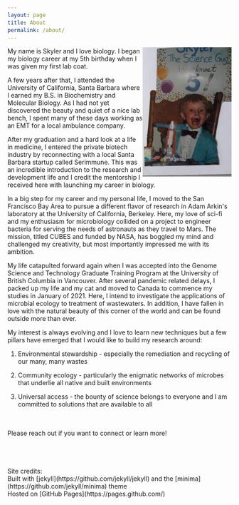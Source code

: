 ```yaml
---
layout: page
title: About
permalink: /about/
---
```


<img src="/images/five-bday.JPG" width="200" align="right">
My name is Skyler and I love biology. I began my biology career at my 5th birthday when I was given my first lab coat.


A few years after that, I attended the University of California, Santa Barbara where I earned my B.S. in Biochemistry and Molecular Biology. As I had not yet discovered the beauty and quiet of a nice lab bench, I spent many of these days working as an EMT for a local ambulance company.

After my graduation and a hard look at a life in medicine, I entered the private biotech industry by reconnecting with a local Santa Barbara startup called Serimmune. This was an incredible introduction to the research and development life and I credit the mentorship I received here with launching my career in biology.

In a big step for my career and my personal life, I moved to the San Francisco Bay Area to pursue a different flavor of research in Adam Arkin's laboratory at the University of California, Berkeley. Here, my love of sci-fi and my enthusiasm for microbiology collided on a project to engineer bacteria for serving the needs of astronauts as they travel to Mars. The mission, titled CUBES and funded by NASA, has boggled my mind and challenged my creativity, but most importantly impressed me with its ambition.

My life catapulted forward again when I was accepted into the Genome Science and Technology Graduate Training Program at the University of British Columbia in Vancouver. After several pandemic related delays, I packed up my life and my cat and moved to Canada to commence my studies in January of 2021. Here, I intend to investigate the applications of microbial ecology to treatment of wastewaters. In addition, I have fallen in love with the natural beauty of this corner of the world and can be found outside more than ever.

My interest is always evolving and I love to learn new techniques but a few pillars have emerged that I would like to build my research around:

1) Environmental stewardship - especially the remediation and recycling of our many, many wastes

2) Community ecology - particularly the enigmatic networks of microbes that underlie all native and built environments

3) Universal access - the bounty of science belongs to everyone and I am committed to solutions that are available to all
<br>
<br>
Please reach out if you want to connect or learn more!
<br>
<br>
<br>
<br>
<br>
Site credits: <br>
Built with [jekyll](https://github.com/jekyll/jekyll) and the [minima](https://github.com/jekyll/minima) theme <br>
Hosted on [GitHub Pages](https://pages.github.com/)
